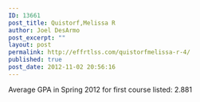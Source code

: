 ```yaml
---
ID: 13661
post_title: Quistorf,Melissa R
author: Joel DesArmo
post_excerpt: ""
layout: post
permalink: http://effrtlss.com/quistorfmelissa-r-4/
published: true
post_date: 2012-11-02 20:56:16
---
```

<p>Average GPA in Spring 2012 for first course listed: 2.881</p>